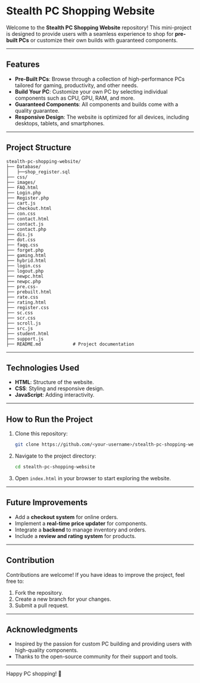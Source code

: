# Stealth PC Shopping Website

Welcome to the **Stealth PC Shopping Website** repository! This mini-project is designed to provide users with a seamless experience to shop for **pre-built PCs** or customize their own builds with guaranteed components.

---

## Features
- **Pre-Built PCs**: Browse through a collection of high-performance PCs tailored for gaming, productivity, and other needs.
- **Build Your PC**: Customize your own PC by selecting individual components such as CPU, GPU, RAM, and more.
- **Guaranteed Components**: All components and builds come with a quality guarantee.
- **Responsive Design**: The website is optimized for all devices, including desktops, tablets, and smartphones.

---

## Project Structure
```
stealth-pc-shopping-website/
├── Database/
│   ├──shop_register.sql
├── css/
├── images/
├── FAQ.html
├── Login.php
├── Register.php
├── cart.js
├── checkout.html
├── con.css
├── contact.html
├── contact.js
├── contact.php
├── dis.js
├── dot.css
├── faqq.css
├── forget.php
├── gaming.html
├── hybrid.html
├── login.css
├── logout.php
├── newpc.html
├── newpc.php
├── pre.css-
├── prebuilt.html
├── rate.css
├── rating.html
├── register.css
├── sc.css
├── scr.css
├── scroll.js
├── src.js
├── student.html
├── support.js
├── README.md            # Project documentation
```

---

## Technologies Used
- **HTML**: Structure of the website.
- **CSS**: Styling and responsive design.
- **JavaScript**: Adding interactivity.

---

## How to Run the Project
1. Clone this repository:
   ```bash
   git clone https://github.com/<your-username>/stealth-pc-shopping-website.git
   ```
2. Navigate to the project directory:
   ```bash
   cd stealth-pc-shopping-website
   ```
3. Open `index.html` in your browser to start exploring the website.

---

## Future Improvements
- Add a **checkout system** for online orders.
- Implement a **real-time price updater** for components.
- Integrate a **backend** to manage inventory and orders.
- Include a **review and rating system** for products.

---

## Contribution
Contributions are welcome! If you have ideas to improve the project, feel free to:
1. Fork the repository.
2. Create a new branch for your changes.
3. Submit a pull request.

---

## Acknowledgments
- Inspired by the passion for custom PC building and providing users with high-quality components.
- Thanks to the open-source community for their support and tools.

---

Happy PC shopping! 🚀
